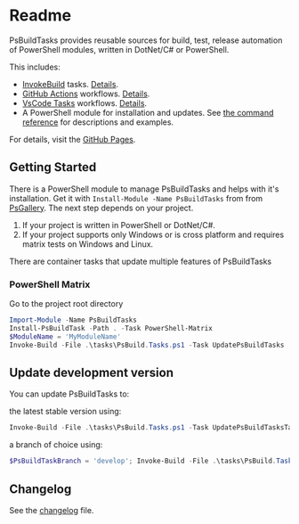 # Readme

PsBuildTasks provides reusable sources for build, test, release automation of PowerShell modules, written in DotNet/C# or PowerShell.

This includes:

- [InvokeBuild](https://github.com/nightroman/Invoke-Build) tasks. [Details](./tasks/Readme.md).
- [GitHub Actions](https://docs.github.com/en/actions) workflows. [Details](./GitHub/Readme.md).
- [VsCode Tasks](https://code.visualstudio.com/docs/editor/tasks) workflows. [Details](./VsCode/Readme.md).
- A PowerShell module for installation and updates. See [the command reference](./docs/) for descriptions and examples.

For details, visit the [GitHub Pages](https://abbgrade.github.io/PsBuildTasks/).

## Getting Started

There is a PowerShell module to manage PsBuildTasks and helps with it's installation.
Get it with `Install-Module -Name PsBuildTasks` from from [PsGallery](https://www.powershellgallery.com/packages/PsBuildTasks).
The next step depends on your project.

1. If your project is written in PowerShell or DotNet/C#.
2. If your project supports only Windows or is cross platform and requires matrix tests on Windows and Linux.

There are container tasks that update multiple features of PsBuildTasks

### PowerShell Matrix

Go to the project root directory

```powershell
Import-Module -Name PsBuildTasks
Install-PsBuildTask -Path . -Task PowerShell-Matrix
$ModuleName = 'MyModuleName'
Invoke-Build -File .\tasks\PsBuild.Tasks.ps1 -Task UpdatePsBuildTasks
```

## Update development version

You can update PsBuildTasks to:

the latest stable version using:

```powershell
Invoke-Build -File .\tasks\PsBuild.Tasks.ps1 -Task UpdatePsBuildTasksTasks; Invoke-Build  -File .\tasks\PsBuild.Tasks.ps1 -Task UpdatePsBuildTasks
```

a branch of choice using:

```powershell
$PsBuildTaskBranch = 'develop'; Invoke-Build -File .\tasks\PsBuild.Tasks.ps1 -Task UpdatePsBuildTasksTasks; Invoke-Build  -File .\tasks\PsBuild.Tasks.ps1 -Task UpdatePsBuildTasks
```

## Changelog

See the [changelog](./CHANGELOG.md) file.
